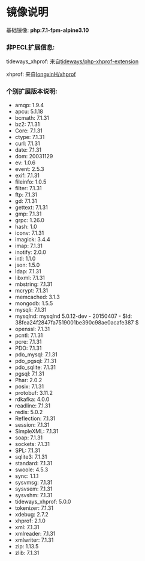  # 镜像说明
基础镜像: **php:7.1-fpm-alpine3.10**

### 非PECL扩展信息:
tideways_xhprof: 来自[tideways/php-xhprof-extension](https://github.com/tideways/php-xhprof-extension)

xhprof: 来自[longxinH/xhprof](https://github.com/longxinH/xhprof)

### 个别扩展版本说明:
* amqp: 1.9.4
* apcu: 5.1.18
* bcmath: 7.1.31
* bz2: 7.1.31
* Core: 7.1.31
* ctype: 7.1.31
* curl: 7.1.31
* date: 7.1.31
* dom: 20031129
* ev: 1.0.6
* event: 2.5.3
* exif: 7.1.31
* fileinfo: 1.0.5
* filter: 7.1.31
* ftp: 7.1.31
* gd: 7.1.31
* gettext: 7.1.31
* gmp: 7.1.31
* grpc: 1.26.0
* hash: 1.0
* iconv: 7.1.31
* imagick: 3.4.4
* imap: 7.1.31
* inotify: 2.0.0
* intl: 1.1.0
* json: 1.5.0
* ldap: 7.1.31
* libxml: 7.1.31
* mbstring: 7.1.31
* mcrypt: 7.1.31
* memcached: 3.1.3
* mongodb: 1.5.5
* mysqli: 7.1.31
* mysqlnd: mysqlnd 5.0.12-dev - 20150407 - $Id: 38fea24f2847fa7519001be390c98ae0acafe387 $
* openssl: 7.1.31
* pcntl: 7.1.31
* pcre: 7.1.31
* PDO: 7.1.31
* pdo_mysql: 7.1.31
* pdo_pgsql: 7.1.31
* pdo_sqlite: 7.1.31
* pgsql: 7.1.31
* Phar: 2.0.2
* posix: 7.1.31
* protobuf: 3.11.2
* rdkafka: 4.0.0
* readline: 7.1.31
* redis: 5.0.2
* Reflection: 7.1.31
* session: 7.1.31
* SimpleXML: 7.1.31
* soap: 7.1.31
* sockets: 7.1.31
* SPL: 7.1.31
* sqlite3: 7.1.31
* standard: 7.1.31
* swoole: 4.5.3
* sync: 1.1.1
* sysvmsg: 7.1.31
* sysvsem: 7.1.31
* sysvshm: 7.1.31
* tideways_xhprof: 5.0.0
* tokenizer: 7.1.31
* xdebug: 2.7.2
* xhprof: 2.1.0
* xml: 7.1.31
* xmlreader: 7.1.31
* xmlwriter: 7.1.31
* zip: 1.13.5
* zlib: 7.1.31